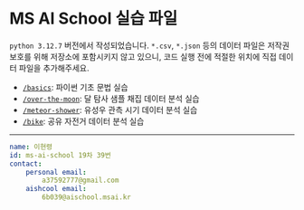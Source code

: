 # MS AI School 실습 파일

`python 3.12.7` 버전에서 작성되었습니다. `*.csv`, `*.json` 등의 데이터 파일은 저작권 보호를 위해 저장소에 포함시키지 않고 있으니, 코드 실행 전에 적절한 위치에 직접 데이터 파일을 추가해주세요.

- [`/basics`](basics/): 파이썬 기초 문법 실습
- [`/over-the-moon`](over-the-moon/): 달 탐사 샘플 채집 데이터 분석 실습
- [`/meteor-shower`](meteor-shower/): 유성우 관측 시기 데이터 분석 실습 
- [`/bike`](bike/): 공유 자전거 데이터 분석 실습

---

```yaml
name: 이현령
id: ms-ai-school 19차 39번
contact:
    personal email: 
        a37592777@gmail.com
    aishcool email: 
        6b039@aischool.msai.kr
```